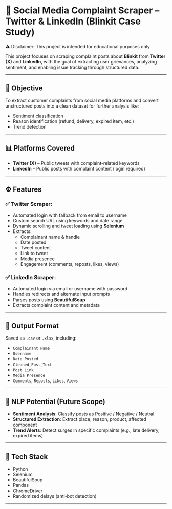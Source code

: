# 🚀 Social Media Complaint Scraper – Twitter & LinkedIn (Blinkit Case Study)

⚠️ Disclaimer:
This project is intended for educational purposes only.

This project focuses on scraping complaint posts about **Blinkit** from **Twitter (X)** and **LinkedIn**, with the goal of extracting user grievances, analyzing sentiment, and enabling issue tracking through structured data.

---

## 📌 Objective

To extract customer complaints from social media platforms and convert unstructured posts into a clean dataset for further analysis like:
- Sentiment classification
- Reason identification (refund, delivery, expired item, etc.)
- Trend detection

---

## 📊 Platforms Covered

- **Twitter (X)** – Public tweets with complaint-related keywords
- **LinkedIn** – Public posts with complaint content (login required)

---

## ⚙️ Features

### ✅ Twitter Scraper:
- Automated login with fallback from email to username
- Custom search URL using keywords and date range
- Dynamic scrolling and tweet loading using **Selenium**
- Extracts:
  - Complainant name & handle
  - Date posted
  - Tweet content
  - Link to tweet
  - Media presence
  - Engagement (comments, reposts, likes, views)

### ✅ LinkedIn Scraper:
- Automated login via email or username with password
- Handles redirects and alternate input prompts
- Parses posts using **BeautifulSoup**
- Extracts complaint content and metadata

---

## 📁 Output Format

Saved as `.csv` or `.xlsx`, including:
- `Complainant Name`
- `Username`
- `Date Posted`
- `Cleaned_Post_Text`
- `Post Link`
- `Media Presence`
- `Comments`, `Reposts`, `Likes`, `Views`

---

## 🧠 NLP Potential (Future Scope)

- **Sentiment Analysis**: Classify posts as Positive / Negative / Neutral
- **Structured Extraction**: Extract place, reason, product, affected component
- **Trend Alerts**: Detect surges in specific complaints (e.g., late delivery, expired items)

---

## 🔧 Tech Stack

- Python
- Selenium
- BeautifulSoup
- Pandas
- ChromeDriver
- Randomized delays (anti-bot detection)

---
